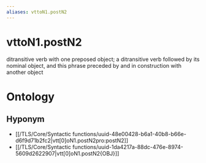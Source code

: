 ```yaml
---
aliases: vttoN1.postN2
---
```

# vttoN1.postN2

ditransitive verb with one preposed object; a ditransitive verb followed by its nominal object, and this phrase preceded by and in construction with another object
> 
# Ontology

## Hyponym
- [[/TLS/Core/Syntactic functions/uuid-48e00428-b6a1-40b8-b66e-d6f9d71b2fc2|vtt[0]oN1.postN2pro:postN2]]
- [[/TLS/Core/Syntactic functions/uuid-1da4217a-88dc-476e-8974-5609d2622907|vtt[0]oN1.postN2{OBJ}]]